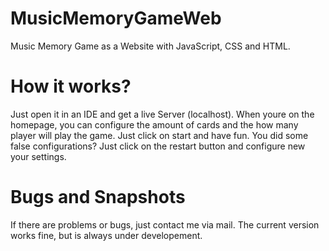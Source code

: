 # MusicMemoryGameWeb
Music Memory Game as a Website with JavaScript, CSS and HTML.

# How it works?
Just open it in an IDE and get a live Server (localhost).
When youre on the homepage, you can configure the amount of cards and the how many player will play the game.
Just click on start and have fun.
You did some false configurations? Just click on the restart button and configure new your settings.

# Bugs and Snapshots
If there are problems or bugs, just contact me via mail. The current version works fine, but is always under developement. 
